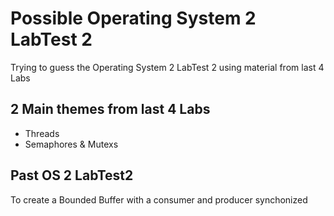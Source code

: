 # Possible Operating System 2 LabTest 2 
Trying to guess the Operating System 2 LabTest 2 using material from last 4 Labs

## 2 Main themes from last 4 Labs
- Threads
- Semaphores & Mutexs

## Past OS 2 LabTest2
To create a Bounded Buffer with a consumer and producer synchonized
